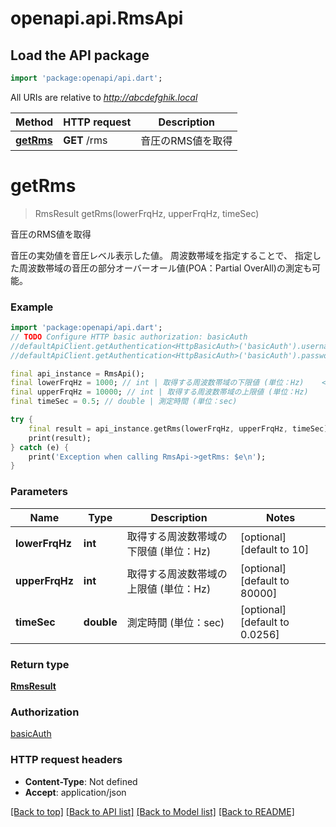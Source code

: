 # openapi.api.RmsApi

## Load the API package
```dart
import 'package:openapi/api.dart';
```

All URIs are relative to *http://abcdefghik.local*

Method | HTTP request | Description
------------- | ------------- | -------------
[**getRms**](RmsApi.md#getrms) | **GET** /rms | 音圧のRMS値を取得


# **getRms**
> RmsResult getRms(lowerFrqHz, upperFrqHz, timeSec)

音圧のRMS値を取得

音圧の実効値を音圧レベル表示した値。   周波数帯域を指定することで、 指定した周波数帯域の音圧の部分オーバーオール値(POA：Partial OverAll)の測定も可能。 

### Example 
```dart
import 'package:openapi/api.dart';
// TODO Configure HTTP basic authorization: basicAuth
//defaultApiClient.getAuthentication<HttpBasicAuth>('basicAuth').username = 'YOUR_USERNAME'
//defaultApiClient.getAuthentication<HttpBasicAuth>('basicAuth').password = 'YOUR_PASSWORD';

final api_instance = RmsApi();
final lowerFrqHz = 1000; // int | 取得する周波数帯域の下限値 (単位：Hz)    <!--省略時：10Hz  --> 
final upperFrqHz = 10000; // int | 取得する周波数帯域の上限値 (単位：Hz)    <!--省略時：80kHz  --> 
final timeSec = 0.5; // double | 測定時間 (単位：sec)   

try { 
    final result = api_instance.getRms(lowerFrqHz, upperFrqHz, timeSec);
    print(result);
} catch (e) {
    print('Exception when calling RmsApi->getRms: $e\n');
}
```

### Parameters

Name | Type | Description  | Notes
------------- | ------------- | ------------- | -------------
 **lowerFrqHz** | **int**| 取得する周波数帯域の下限値 (単位：Hz)    <!--省略時：10Hz  -->  | [optional] [default to 10]
 **upperFrqHz** | **int**| 取得する周波数帯域の上限値 (単位：Hz)    <!--省略時：80kHz  -->  | [optional] [default to 80000]
 **timeSec** | **double**| 測定時間 (単位：sec)    | [optional] [default to 0.0256]

### Return type

[**RmsResult**](RmsResult.md)

### Authorization

[basicAuth](../README.md#basicAuth)

### HTTP request headers

 - **Content-Type**: Not defined
 - **Accept**: application/json

[[Back to top]](#) [[Back to API list]](../README.md#documentation-for-api-endpoints) [[Back to Model list]](../README.md#documentation-for-models) [[Back to README]](../README.md)

